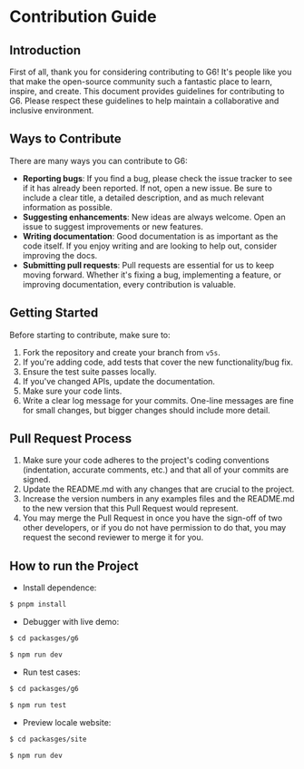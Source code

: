 # Contribution Guide

## Introduction

First of all, thank you for considering contributing to G6! It's people like you that make the open-source community such a fantastic place to learn, inspire, and create. This document provides guidelines for contributing to G6. Please respect these guidelines to help maintain a collaborative and inclusive environment.

## Ways to Contribute

There are many ways you can contribute to G6:

- **Reporting bugs**: If you find a bug, please check the issue tracker to see if it has already been reported. If not, open a new issue. Be sure to include a clear title, a detailed description, and as much relevant information as possible.
- **Suggesting enhancements**: New ideas are always welcome. Open an issue to suggest improvements or new features.
- **Writing documentation**: Good documentation is as important as the code itself. If you enjoy writing and are looking to help out, consider improving the docs.
- **Submitting pull requests**: Pull requests are essential for us to keep moving forward. Whether it's fixing a bug, implementing a feature, or improving documentation, every contribution is valuable.

## Getting Started

Before starting to contribute, make sure to:

1. Fork the repository and create your branch from `v5s`.
2. If you're adding code, add tests that cover the new functionality/bug fix.
3. Ensure the test suite passes locally.
4. If you've changed APIs, update the documentation.
5. Make sure your code lints.
6. Write a clear log message for your commits. One-line messages are fine for small changes, but bigger changes should include more detail.

## Pull Request Process

1. Make sure your code adheres to the project's coding conventions (indentation, accurate comments, etc.) and that all of your commits are signed.
2. Update the README.md with any changes that are crucial to the project.
3. Increase the version numbers in any examples files and the README.md to the new version that this Pull Request would represent.
4. You may merge the Pull Request in once you have the sign-off of two other developers, or if you do not have permission to do that, you may request the second reviewer to merge it for you.

## How to run the Project

- Install dependence:

```bash
$ pnpm install
```

- Debugger with live demo:

```bash
$ cd packasges/g6

$ npm run dev
```

- Run test cases:

```bash
$ cd packasges/g6

$ npm run test
```

- Preview locale website:

```bash
$ cd packasges/site

$ npm run dev
```
